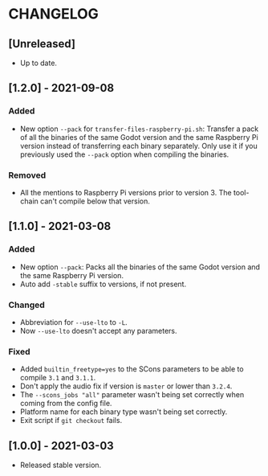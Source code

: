 # CHANGELOG

## [Unreleased]

* Up to date.

## [1.2.0] - 2021-09-08

### Added

- New option `--pack` for `transfer-files-raspberry-pi.sh`: Transfer a pack of all the binaries of the same Godot version and the same Raspberry Pi version instead of transferring each binary separately. Only use it if you previously used the `--pack` option when compiling the binaries.

### Removed

- All the mentions to Raspberry Pi versions prior to version 3. The tool-chain can't compile below that version.

## [1.1.0] - 2021-03-08

### Added

- New option `--pack`: Packs all the binaries of the same Godot version and the same Raspberry Pi version.
- Auto add `-stable` suffix to versions, if not present.

### Changed

- Abbreviation for `--use-lto` to `-L`.
- Now `--use-lto` doesn't accept any parameters.

### Fixed

- Added `builtin_freetype=yes` to the SCons parameters to be able to compile `3.1` and `3.1.1`.
- Don't apply the audio fix if version is `master` or lower than `3.2.4`.
- The `--scons_jobs "all"` parameter wasn't being set correctly when coming from the config file.
- Platform name for each binary type wasn't being set correctly.
- Exit script if `git checkout` fails.

## [1.0.0] - 2021-03-03

- Released stable version.
